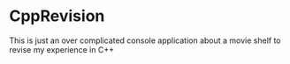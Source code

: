 # CppRevision
This is just an over complicated console application about a movie shelf to revise my experience in C++
